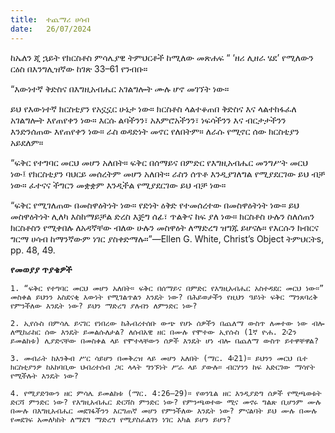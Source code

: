 ```yaml
---
title:  ተጨማሪ ሀሳብ
date:   26/07/2024
---
```


ከኤለን ጂ ኋይት የክርስቶስ ምሳሌያዊ ትምህርቶች ከሚለው መጽሐፍ “ ‘ዘሪ ሊዘራ ሄደ’ የሚለውን ርዕስ በእንግሊዝኛው ከገጽ 33–61 የንብቡ።

“እውነተኛ ቅድስና በእግዚአብሔር አገልግሎት ሙሉ ሆኖ መገኘት ነው።

ይህ የእውነተኛ ክርስቲያን የአኗኗር ሁኔታ ነው። ክርስቶስ ላልተቆጠበ ቅድስና እና ላልተከፋፈለ አገልግሎት እየጠየቀን ነው። እርሱ ልባችንን፣ አእምሮአችንን፣ ነፍሳችንን እና ብርታታችንን እንድንሰጠው እየጠየቀን ነው። ራስ ወዳድነት መኖር የለበትም። ለራሱ የሚኖር ሰው ክርስቲያን አይደለም።

“ፍቅር የተግባር መርህ መሆን አለበት። ፍቅር በሰማይና በምድር የእግዚአብሔር መንግሥት መርህ ነው፤ የክርስቲያን ባህርይ መሰረትም መሆን አለበት። ራስን ሰጥቶ እንዲያገለግል የሚያደርገው ይህ ብቻ ነው። ፈተናና ችግርን መቋቋም እንዲችል የሚያደርገው ይህ ብቻ ነው።

“ፍቅር የሚገለጠው በመስዋዕትነት ነው። የድነት ዕቅድ የተመሰረተው በመስዋዕትነት ነው። ይህ መስዋዕትነት ሊለካ እስከማይቻል ድረስ እጅግ ሰፊ፣ ጥልቅና ከፍ ያለ ነው። ክርስቶስ ሁሉን ስለሰጠን ክርስቶስን የሚቀበሉ ለአዳኛቸው ብለው ሁሉን መስዋዕት ለማድረግ ዝግጁ ይሆናሉ። የእርሱን ክብርና ግርማ ሀሳብ ከማንኛውም ነገር ያስቀድማሉ።”—Ellen G. White, Christ’s Object ትምህርትs, pp. 48, 49.  

**የመወያያ ጥያቄዎች**

`1. “ፍቅር የተግባር መርህ መሆን አለበት። ፍቅር በሰማይና በምድር የእግዚአብሔር አስተዳደር መርህ ነው።” መስቀል ይህንን አስደናቂ እውነት የሚገልጥልን እንዴት ነው? በሕይወታችን የዚህን ዓይነት ፍቅር ማንጸባረቅ የምንችለው እንዴት ነው? ይህን ማድረግ ያለብን ለምንድር ነው?`

`2. ኢየሱስ በምሳሌ ይናገር የነበረው ከሕብረተሰቡ ውጭ የሆኑ ሰዎችን በጨለማ ውስጥ ለመተው ነው ብሎ ለሚከራከር ሰው እንዴት ይመልሱለታል? ለሰብአዊ ዘር በሙሉ የሞተው ኢየሱስ (1ኛ ዮሐ. 2፡2ን ይመልከቱ) ሊያድናቸው በመስቀል ላይ የሞተላቸውን ሰዎች እንዴት ሆነ ብሎ በጨለማ ውስጥ ይተዋቸዋል?`

`3. መብራት ከእንቅብ ሥር ሳይሆን በመቅረዝ ላይ መሆን አለበት (ማር. 4፡21)። ይህንን መርህ ቤተ ክርስቲያንዎ ከአከባቢው ህብረተሰብ ጋር ላላት ግንኙነት ሥራ ላይ ያውሉ። ብርሃንን ከፍ አድርገው ማሳየት የሚችሉት እንዴት ነው?`

`4. የሚያድገውን ዘር ምሳሌ ይመልከቱ (ማር. 4:26–29)። የወንጌል ዘር እንዲያድግ ሰዎች የሚጫወቱት ድርሻ ምንድር ነው? የእግዚአብሔር ድርሻስ ምንድር ነው? የምንጫወተው ሚና መኖሩ ግልጽ ቢሆንም ሙሉ በሙሉ በእግዚአብሔር መደገፋችንን እርግጠኛ መሆን የምንችለው እንዴት ነው? ምናልባት ይህ ሙሉ በሙሉ የመደገፍ አመለካከት ለማደግ ማድረግ የሚያስፈልገን ነገር አካል ይሆን ይሆን?`